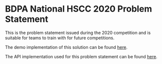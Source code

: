 # BDPA National HSCC 2020 Problem Statement

This is the problem statement issued during the 2020 competition and is suitable
for teams to train with for future competitions.

The demo implementation of this solution can be found
[here](https://github.com/nhscc/2020.solutions.hscc.bdpa.org).

The API implementation used for this problem statement can be found
[here](https://github.com/nhscc/airports.api.hscc.bdpa.org).
